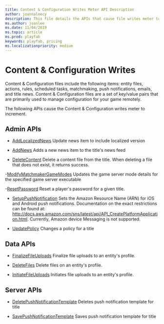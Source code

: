 ```yaml
---
title: Content & Configuration Writes Meter API Description
author: joannaleecy
description: This file details the APIs that cause file writes meter to increment.
ms.author: joanlee
ms.date: 11/04/2019
ms.topic: article
ms.prod: playfab
keywords: playfab, pricing
ms.localizationpriority: medium
---
```


# Content & Configuration Writes

Content & Configuration files include the following items: entity files, actions, rules, scheduled tasks, matchmaking, push notifications, emails, and title news. Content & Configuration files are a set of key/value pairs that are primarily used to manage configuration for your game remotely.

The following APIs cause the Content & Configuration writes meter to increment.

## Admin APIs

- [AddLocalizedNews](/rest/api/playfab/admin/title-wide-data-management/add-localized-news?view=playfab-rest&preserve-view=true)
  Update news item to include localized version

- [AddNews](/rest/api/playfab/admin/title-wide-data-management/add-news?view=playfab-rest&preserve-view=true)
   Adds a new news item to the title's news feed

- [DeleteContent](/rest/api/playfab/admin/content/delete-content?view=playfab-rest&preserve-view=true)
  Delete a content file from the title. When deleting a file that does not exist, it returns success.

-[ModifyMatchmakerGameModes](/rest/api/playfab/admin/matchmaking/get-matchmaker-game-modes)
    Updates the game server mode details for the specified game server executable

-[ResetPassword](/rest/api/playfab/admin/account-management/reset-password?view=playfab-rest&preserve-view=true)
    Reset a player's password for a given title.

- [SetupPushNotification](/rest/api/playfab/admin/title-wide-data-management/setup-push-notification?view=playfab-rest&preserve-view=true)
  Sets the Amazon Resource Name (ARN) for iOS and Android push notifications. Documentation on the exact restrictions can be found at: http://docs.aws.amazon.com/sns/latest/api/API_CreatePlatformApplication.html. Currently, Amazon device Messaging is not supported.

- [UpdatePolicy](/rest/api/playfab/admin/authentication/update-policy?view=playfab-rest&preserve-view=true)
    Changes a policy for a title

## Data APIs

- [FinalizeFileUploads](/rest/api/playfab/data/file/finalize-file-uploads?view=playfab-rest&preserve-view=true)
  Finalize file uploads to an entity's profile.

- [DeleteFiles](/rest/api/playfab/data/file/delete-files?view=playfab-rest&preserve-view=true)
  Delete files on an entity's profile.

- [InitiateFileUploads](/rest/api/playfab/data/file/initiate-file-uploads?view=playfab-rest&preserve-view=true)
  Initiates file uploads to an entity's profile.

## Server APIs

- [DeletePushNotificationTemplate](/rest/api/playfab/server/account-management/delete-push-notification-template?view=playfab-rest&preserve-view=true)
   Deletes push notification template for title

- [SavePushNotificationTemplate](/rest/api/playfab/server/account-management/save-push-notification-template?view=playfab-res&preserve-view=true)
   Saves push notification template for title
